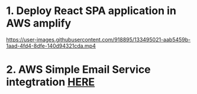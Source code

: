 # 1. Deploy React SPA application in AWS amplify



https://user-images.githubusercontent.com/918895/133495021-aab5459b-1aad-4fd4-8dfe-140d94321cda.mp4

# 2. AWS Simple Email Service integtration [HERE](/aws-ses.md)
